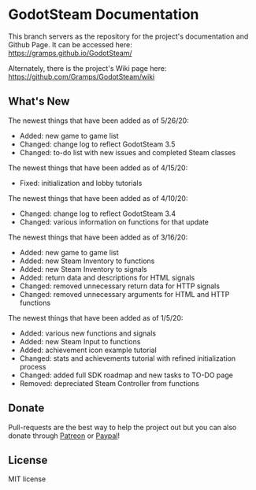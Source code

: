 # GodotSteam Documentation

This branch servers as the repository for the project's documentation and Github Page. It can be accessed here: https://gramps.github.io/GodotSteam/

Alternately, there is the project's Wiki page here: https://github.com/Gramps/GodotSteam/wiki

What's New
-------------
The newest things that have been added as of 5/26/20:
- Added: new game to game list
- Changed: change log to reflect GodotSteam 3.5
- Changed: to-do list with new issues and completed Steam classes

The newest things that have been added as of 4/15/20:
- Fixed: initialization and lobby tutorials

The newest things that have been added as of 4/10/20:
- Changed: change log to reflect GodotSteam 3.4
- Changed: various information on functions for that update

The newest things that have been added as of 3/16/20:
- Added: new game to game list
- Added: new Steam Inventory to functions
- Added: new Steam Inventory to signals
- Added: return data and descriptions for HTML signals
- Changed: removed unnecessary return data for HTTP signals
- Changed: removed unnecessary arguments for HTML and HTTP functions

The newest things that have been added as of 1/5/20:
- Added: various new functions and signals
- Added: new Steam Input to functions
- Added: achievement icon example tutorial
- Changed: stats and achievements tutorial with refined initialization process
- Changed: added full SDK roadmap and new tasks to TO-DO page
- Removed: depreciated Steam Controller from functions

Donate
-------------
Pull-requests are the best way to help the project out but you can also donate through [Patreon](https://patreon.com/coaguco) or [Paypal](https://www.paypal.me/sithlordkyle)!

License
-------------
MIT license